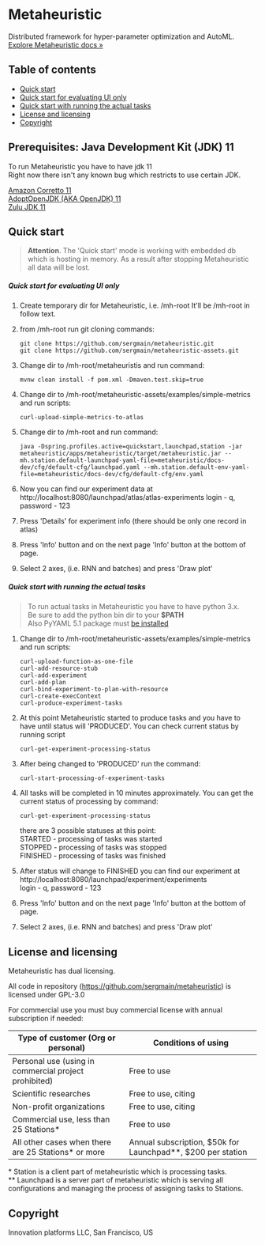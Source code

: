 # Metaheuristic

Distributed framework for hyper-parameter optimization and AutoML.  
[Explore Metaheuristic docs »](https://docs.metaheuristic.ai)


## Table of contents

- [Quick start](#quick-start)
- [Quick start for evaluating UI only](#quick-start-for-evaluating-ui-only)
- [Quick start with running the actual tasks](#quick-start-with-running-the-actual-tasks)
- [License and licensing](#license-and-licensing)
- [Copyright](#copyright)

## Prerequisites: Java Development Kit (JDK) 11

To run Metaheuristic you have to have jdk 11  
Right now there isn't any known bug which restricts to use certain JDK.

[Amazon Corretto 11](https://docs.aws.amazon.com/corretto/latest/corretto-11-ug/downloads-list.html)  
[AdoptOpenJDK (AKA OpenJDK) 11](https://adoptopenjdk.net/?variant=openjdk11&jvmVariant=hotspot)  
[Zulu JDK 11](https://www.azul.com/downloads/zulu-community/?&version=java-11-lts)  


## Quick start
>**Attention**. The 'Quick start' mode is working with embedded db which is hosting in memory. 
As a result after stopping Metaheuristic all data will be lost.

##### Quick start for evaluating UI only

1. Create temporary dir for Metaheuristic, i.e. /mh-root 
It'll be /mh-root in follow text. 

1. from /mh-root run git cloning commands:
    ```
    git clone https://github.com/sergmain/metaheuristic.git
    git clone https://github.com/sergmain/metaheuristic-assets.git
    ```

1. Change dir to /mh-root/metaheuristis and run command:
    ```
    mvnw clean install -f pom.xml -Dmaven.test.skip=true
    ```

1. Change dir to /mh-root/metaheuristic-assets/examples/simple-metrics and run scripts:
    ```
    curl-upload-simple-metrics-to-atlas
    ```

1. Change dir to /mh-root and run command:
    ```
    java -Dspring.profiles.active=quickstart,launchpad,station -jar metaheuristic/apps/metaheuristic/target/metaheuristic.jar --mh.station.default-launchpad-yaml-file=metaheuristic/docs-dev/cfg/default-cfg/launchpad.yaml --mh.station.default-env-yaml-file=metaheuristic/docs-dev/cfg/default-cfg/env.yaml 
    ```

1. Now you can find our experiment data at http://localhost:8080/launchpad/atlas/atlas-experiments
login - q, password - 123

1. Press 'Details' for experiment info (there should be only one record in atlas)

1. Press 'Info' button and on the next page 'Info' button at the bottom of page.

1. Select 2 axes, (i.e. RNN and batches) and press 'Draw plot' 


##### Quick start with running the actual tasks
>To run actual tasks in Metaheuristic you have to have python 3.x.  
Be sure to add the python bin dir to your **$PATH**  
Also PyYAML 5.1 package must [be installed](https://pyyaml.org/wiki/PyYAMLDocumentation) 

1. Change dir to /mh-root/metaheuristic-assets/examples/simple-metrics and run scripts:
    ```
    curl-upload-function-as-one-file
    curl-add-resource-stub
    curl-add-experiment
    curl-add-plan
    curl-bind-experiment-to-plan-with-resource
    curl-create-execContext
    curl-produce-experiment-tasks
    ```

1. At this point Metaheuristic started to produce tasks 
and you have to have until status will 'PRODUCED'. You can check current status by running script
    ```
    curl-get-experiment-processing-status
    ```

1. After being changed to 'PRODUCED' run the command:
    ```
    curl-start-processing-of-experiment-tasks
    ```

1. All tasks will be completed in 10 minutes approximately. You can get the current status of processing by command:
    ```
    curl-get-experiment-processing-status
    ```

    there are 3 possible statuses at this point:  
    STARTED - processing of tasks was started  
    STOPPED - processing of tasks was stopped  
    FINISHED - processing of tasks was finished  

1. After status will change to FINISHED you can find our experiment at http://localhost:8080/launchpad/experiment/experiments  
login - q, password - 123

1. Press 'Info' button and on the next page 'Info' button at the bottom of page.

1. Select 2 axes, (i.e. RNN and batches) and press 'Draw plot' 


## License and licensing
Metaheuristic has dual licensing.

All code in repository (https://github.com/sergmain/metaheuristic) is licensed under GPL-3.0  

For commercial use you must buy commercial license with annual subscription if needed:

| Type of customer (Org or personal)                     | Conditions of using |
|--------------------------------------------------------|---------------------|
| Personal use  (using in commercial project prohibited) | Free to use         |
| Scientific researches                                  | Free to use, citing | 
| Non-profit organizations                               | Free to use, citing | 
| Commercial use, less than 25 Stations\*                | Free to use         | 
| All other cases when there are 25 Stations\* or more   | Annual subscription, $50k for Launchpad\*\*, $200 per station | 

\* Station is a client part of metaheuristic which is processing tasks.   
\*\* Launchpad is a server part of metaheuristic which is serving all configurations 
and managing the process of assigning tasks to Stations.

## Copyright
Innovation platforms LLC, San Francisco, US 